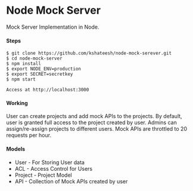 # Node Mock Server
Mock Server Implementation in Node.

#### Steps
    $ git clone https://github.com/kshateesh/node-mock-serever.git
    $ cd node-mock-server
    $ npm install
    $ export NODE_ENV=production
    $ export SECRET=secretkey
    $ npm start

    Access at http://localhost:3000


#### Working
User can create projects and add mock APIs to the projects. By default, user is granted full access to the project created by user. Admins can assign/re-assign projects to different users.
Mock APIs are throttled to 20 requests per hour.


#### Models
- User - For Storing User data
- ACL - Access Control for Users
- Project - Project Model
- API - Collection of Mock APIs created by user





 